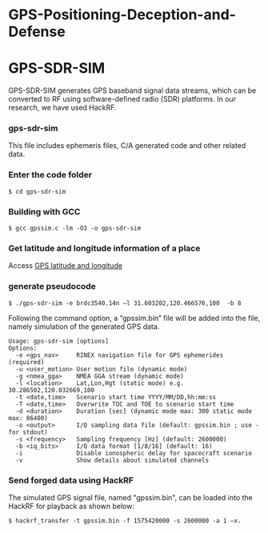 # GPS-Positioning-Deception-and-Defense

# GPS-SDR-SIM

GPS-SDR-SIM generates GPS baseband signal data streams, which can be converted 
to RF using software-defined radio (SDR) platforms. In our research, we have used HackRF.

### gps-sdr-sim

This file includes ephemeris files, C/A generated code and other related data.

### Enter the code folder
```
$ cd gps-sdr-sim
```

### Building with GCC

```
$ gcc gpssim.c -lm -O3 -o gps-sdr-sim
```

### Get latitude and longitude information of a place

Access [GPS latitude and longitude](http://www.gpsspg.com/maps.htm)

### generate pseudocode 

```
$ ./gps-sdr-sim -e brdc3540.14n –l 31.603202,120.466576,100  -b 8
```
Following the command option, a “gpssim.bin” file will be added into the file, namely simulation of the generated GPS data.

```
Usage: gps-sdr-sim [options]
Options:
  -e <gps_nav>     RINEX navigation file for GPS ephemerides (required)
  -u <user_motion> User motion file (dynamic mode)
  -g <nmea_gga>    NMEA GGA stream (dynamic mode)
  -l <location>    Lat,Lon,Hgt (static mode) e.g. 30.286502,120.032669,100
  -t <date,time>   Scenario start time YYYY/MM/DD,hh:mm:ss
  -T <date,time>   Overwrite TOC and TOE to scenario start time
  -d <duration>    Duration [sec] (dynamic mode max: 300 static mode max: 86400)
  -o <output>      I/Q sampling data file (default: gpssim.bin ; use - for stdout)
  -s <frequency>   Sampling frequency [Hz] (default: 2600000)
  -b <iq_bits>     I/Q data format [1/8/16] (default: 16)
  -i               Disable ionospheric delay for spacecraft scenario
  -v               Show details about simulated channels
```

### Send forged data using HackRF

The simulated GPS signal file, named "gpssim.bin", can be loaded
into the HackRF for playback as shown below:

```
$ hackrf_transfer -t gpssim.bin -f 1575420000 -s 2600000 -a 1 –x.
```
